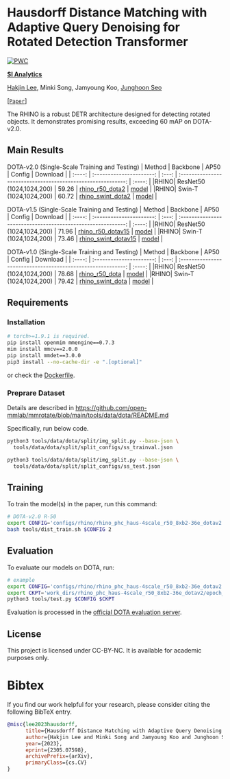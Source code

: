 # Hausdorff Distance Matching with Adaptive Query Denoising for Rotated Detection Transformer
[![PWC](https://img.shields.io/endpoint.svg?url=https://paperswithcode.com/badge/rhino-rotated-detr-with-dynamic-denoising-via/oriented-object-detction-on-dota-2-0)](https://paperswithcode.com/sota/oriented-object-detction-on-dota-2-0?p=rhino-rotated-detr-with-dynamic-denoising-via)

**[SI Analytics](https://www.si-analytics.ai/)**

[Hakjin Lee](https://github.com/nijkah), Minki Song, Jamyoung Koo, [Junghoon Seo](https://scholar.google.co.kr/citations?user=9KBQk-YAAAAJ)

[[`Paper`](https://arxiv.org/abs/2305.07598)]

The RHINO is a robust DETR architecture designed for detecting rotated objects. It demonstrates promising results, exceeding 60 mAP on DOTA-v2.0.

## Main Results
DOTA-v2.0 (Single-Scale Training and Testing)
| Method |         Backbone         | AP50  |                            Config                          | Download |
| :----: | :----------------------: | :---: | :----------------------------------------------------------: |  :----: |
|RHINO| ResNet50 (1024,1024,200) | 59.26 |    [rhino_r50_dota2](configs/rhino/rhino_phc_haus-4scale_r50_8xb2-36e_dotav2.py)      |  [model]() |
|RHINO| Swin-T (1024,1024,200) | 60.72 |     [rhino_swint_dota2](configs/rhino/rhino_phc_haus-4scale_swint_8xb2-36e_dotav2.py)      | [model]() |

DOTA-v1.5 (Single-Scale Training and Testing)
| Method |         Backbone         | AP50  |                            Config                          | Download |
| :----: | :----------------------: | :---: | :----------------------------------------------------------: |  :----: |
|RHINO| ResNet50 (1024,1024,200) | 71.96 |    [rhino_r50_dotav15](configs/rhino/rhino_phc_haus-4scale_r50_8xb2-36e_dotav15.py)      |  [model]() |
|RHINO| Swin-T (1024,1024,200) | 73.46 |     [rhino_swint_dotav15](configs/rhino/rhino_phc_haus-4scale_swint_8xb2-36e_dotav15.py)      | [model]() |

DOTA-v1.0 (Single-Scale Training and Testing)
| Method |         Backbone         | AP50  |                            Config                          | Download |
| :----: | :----------------------: | :---: | :----------------------------------------------------------: |  :----: |
|RHINO| ResNet50 (1024,1024,200) | 78.68 |    [rhino_r50_dota](configs/rhino/rhino_phc_haus-4scale_r50_8xb2-36e_dota.py)      |  [model]() |
|RHINO| Swin-T (1024,1024,200) | 79.42 |     [rhino_swint_dota](configs/rhino/rhino_phc_haus-4scale_swint_8xb2-36e_dota.py)      | [model]() |


## Requirements

### Installation
```bash
# torch>=1.9.1 is required.
pip install openmim mmengine==0.7.3
mim install mmcv==2.0.0
pip install mmdet==3.0.0
pip3 install --no-cache-dir -e ".[optional]"
```
or check the [Dockerfile](docker/Dockerfile).


### Preprare Dataset
Details are described in https://github.com/open-mmlab/mmrotate/blob/main/tools/data/dota/README.md

Specifically, run below code.

```bash
python3 tools/data/dota/split/img_split.py --base-json \
  tools/data/dota/split/split_configs/ss_trainval.json

python3 tools/data/dota/split/img_split.py --base-json \
  tools/data/dota/split/split_configs/ss_test.json
```


## Training

To train the model(s) in the paper, run this command:

```bash
# DOTA-v2.0 R-50
export CONFIG='configs/rhino/rhino_phc_haus-4scale_r50_8xb2-36e_dotav2.py'
bash tools/dist_train.sh $CONFIG 2
```

## Evaluation

To evaluate our models on DOTA, run:

```bash
# example
export CONFIG='configs/rhino/rhino_phc_haus-4scale_r50_8xb2-36e_dotav2.py'
export CKPT='work_dirs/rhino_phc_haus-4scale_r50_8xb2-36e_dotav2/epoch_36.pth'
python3 tools/test.py $CONFIG $CKPT
```
Evaluation is processed in the [official DOTA evaluation server](https://captain-whu.github.io/DOTA/evaluation.html).


## License
This project is licensed under CC-BY-NC. It is available for academic purposes only.


# Bibtex
If you find our work helpful for your research, please consider citing the following BibTeX entry.
```bibtex
@misc{lee2023hausdorff,
      title={Hausdorff Distance Matching with Adaptive Query Denoising for Rotated Detection Transformer},
      author={Hakjin Lee and Minki Song and Jamyoung Koo and Junghoon Seo},
      year={2023},
      eprint={2305.07598},
      archivePrefix={arXiv},
      primaryClass={cs.CV}
}
```
